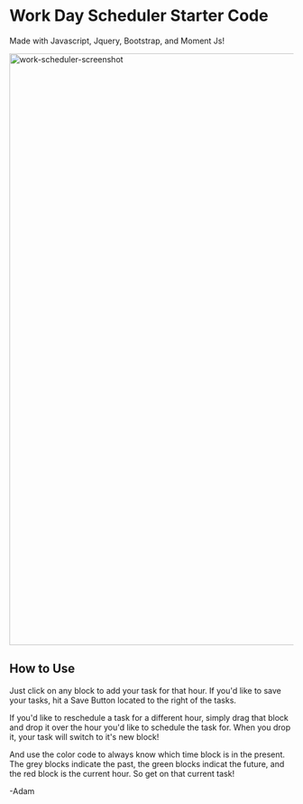 # Work Day Scheduler Starter Code

Made with Javascript, Jquery, Bootstrap, and Moment Js!

<img width="1048" alt="work-scheduler-screenshot" src="">

## How to Use

Just click on any block to add your task for that hour. If you'd like to save your tasks, hit a Save Button located to the right of the tasks. 

If you'd like to reschedule a task for a different hour, simply drag that block and drop it over the hour you'd like to schedule the task for. When you drop it, your task will switch to it's new block!

And use the color code to always know which time block is in the present.  The grey blocks indicate the past, the green blocks indicat the future, and the red block is the current hour. So get on that current task!

-Adam
